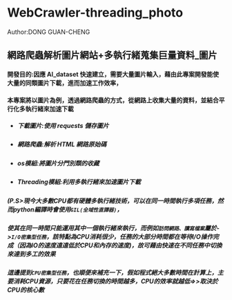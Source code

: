 # WebCrawler-threading_photo                                          
Author:DONG GUAN-CHENG
## 網路爬蟲解析圖片網站+多執行緒蒐集巨量資料_圖片
#### 開發目的:因應 AI_dataset 快速建立，需要大量圖片輸入，藉由此專案開發能使大量的同類圖片下載，進而加速工作效率，
#### 本專案將以圖片為例，透過網路爬蟲的方式，從網路上收集大量的資料，並結合平行化多執行緒來加速下載
* ##### 下載圖片:使用 requests 儲存圖片
* ##### 網路爬蟲:解析 HTML 網路原始碼
* ##### os模組:將圖片分門別類的收藏
* ##### Threading模組:利用多執行緒來加速圖片下載
##### (P.S>現今大多數CPU都有硬體多執行緒技術，可以在同一時間執行多項任務，然而python編譯時會使用```GIL(全域性直譯器)```，
##### 使其在同一時間只能運用其中一個執行緒來執行，而例如```訪問網路、讀寫檔案```屬於->```I/O密集型任務```，該特點為CPU消耗很少，任務的大部分時間都在等待I/O操作完成（因為IO的速度遠遠低於CPU和內存的速度)，故可藉由快速在不同任務中切換來達到多工的效果

##### 這邊提到```CPU密集型任務```，也順便來補充一下，假如程式絕大多數時間在計算上，主要消耗CPU資源，只要花在任務切換的時間越多，CPU的效率就越低=>>取決於CPU的核心數


